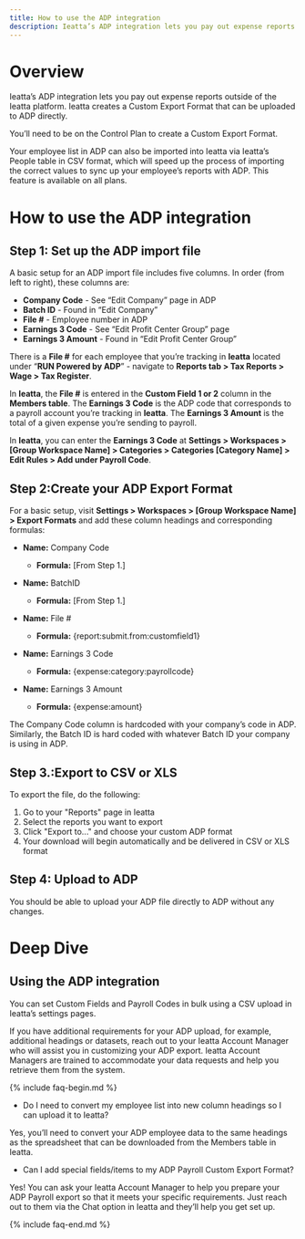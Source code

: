 ```yaml
---
title: How to use the ADP integration
description: Ieatta’s ADP integration lets you pay out expense reports outside of the Ieatta platform. Ieatta creates a Custom Export Format that can be uploaded to ADP directly. 
---
```

# Overview
Ieatta’s ADP integration lets you pay out expense reports outside of the Ieatta platform. Ieatta creates a Custom Export Format that can be uploaded to ADP directly. 

You’ll need to be on the Control Plan to create a Custom Export Format.

Your employee list in ADP can also be imported into Ieatta via Ieatta’s People table in CSV format, which will speed up the process of importing the correct values to sync up your employee’s reports with ADP. This feature is available on all plans. 

# How to use the ADP integration

## Step 1: Set up the ADP import file

A basic setup for an ADP import file includes five columns. In order (from left to right), these columns are: 

- **Company Code** - See “Edit Company” page in ADP
- **Batch ID** - Found in “Edit Company”
- **File #** - Employee number in ADP
- **Earnings 3 Code** - See “Edit Profit Center Group” page
- **Earnings 3 Amount** - Found in “Edit Profit Center Group”

There is a **File #** for each employee that you’re tracking in **Ieatta** located under “**RUN Powered by ADP**” - navigate to **Reports tab > Tax Reports > Wage > Tax Register**.

In **Ieatta**, the **File #** is entered in the **Custom Field 1 or 2** column in the **Members table**. 
The **Earnings 3 Code** is the ADP code that corresponds to a payroll account you’re tracking in **Ieatta**. The **Earnings 3 Amount** is the total of a given expense you’re sending to payroll.

In **Ieatta**, you can enter the **Earnings 3 Code** at **Settings > Workspaces > [Group Workspace Name] > Categories > Categories [Category Name] > Edit Rules > Add under Payroll Code**.

## Step 2:Create your ADP Export Format

For a basic setup, visit **Settings > Workspaces > [Group Workspace Name] > Export Formats** and add these column headings and corresponding formulas: 

- **Name:** Company Code
  - **Formula:** [From Step 1.]
  
- **Name:** BatchID
  - **Formula:** [From Step 1.]
  
- **Name:** File #
  - **Formula:** {report:submit.from:customfield1}
  
- **Name:** Earnings 3 Code
  - **Formula:** {expense:category:payrollcode}
  
- **Name:** Earnings 3 Amount
  - **Formula:** {expense:amount}

The Company Code column is hardcoded with your company’s code in ADP. Similarly, the Batch ID is hard coded with whatever Batch ID your company is using in ADP.

## Step 3.:Export to CSV or XLS

To export the file, do the following:

1. Go to your "Reports" page in Ieatta
2. Select the reports you want to export
3. Click "Export to..." and choose your custom ADP format
4. Your download will begin automatically and be delivered in CSV or XLS format

## Step 4: Upload to ADP

You should be able to upload your ADP file directly to ADP without any changes.

# Deep Dive

## Using the ADP integration

You can set Custom Fields and Payroll Codes in bulk using a CSV upload in Ieatta’s settings pages. 

If you have additional requirements for your ADP upload, for example, additional headings or datasets, reach out to your Ieatta Account Manager who will assist you in customizing your ADP export. Ieatta Account Managers are trained to accommodate your data requests and help you retrieve them from the system.

{% include faq-begin.md %} 

- Do I need to convert my employee list into new column headings so I can upload it to Ieatta?

Yes, you’ll need to convert your ADP employee data to the same headings as the spreadsheet that can be downloaded from the Members table in Ieatta. 

- Can I add special fields/items to my ADP Payroll Custom Export Format?

Yes! You can ask your Ieatta Account Manager to help you prepare your ADP Payroll export so that it meets your specific requirements. Just reach out to them via the Chat option in Ieatta and they’ll help you get set up.

{% include faq-end.md %}

